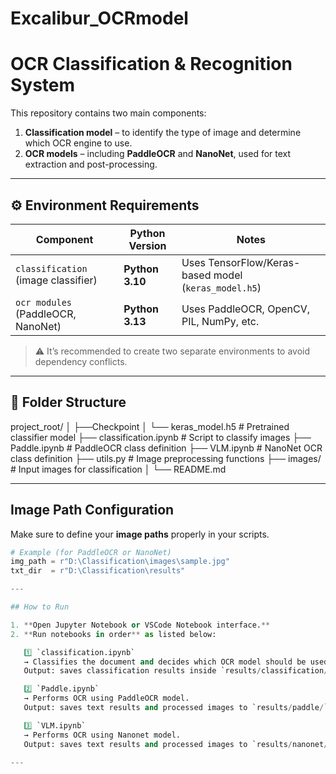 # Excalibur_OCRmodel
# OCR Classification & Recognition System

This repository contains two main components:
1. **Classification model** – to identify the type of image and determine which OCR engine to use.
2. **OCR models** – including **PaddleOCR** and **NanoNet**, used for text extraction and post-processing.

---

## ⚙️ Environment Requirements

| Component | Python Version | Notes |
|------------|----------------|--------|
| `classification` (image classifier) | **Python 3.10** | Uses TensorFlow/Keras-based model (`keras_model.h5`) |
| `ocr modules` (PaddleOCR, NanoNet) | **Python 3.13** | Uses PaddleOCR, OpenCV, PIL, NumPy, etc. |

> ⚠️ It’s recommended to create two separate environments to avoid dependency conflicts.



---

## 📁 Folder Structure

project_root/
│
├──Checkpoint
│ └── keras_model.h5 # Pretrained classifier model
├── classification.ipynb # Script to classify images
├── Paddle.ipynb # PaddleOCR class definition
├── VLM.ipynb # NanoNet OCR class definition
├── utils.py # Image preprocessing functions
├── images/ # Input images for classification
│
└── README.md

---

## Image Path Configuration

Make sure to define your **image paths** properly in your scripts.

```python
# Example (for PaddleOCR or NanoNet)
img_path = r"D:\Classification\images\sample.jpg"
txt_dir  = r"D:\Classification\results"

---

## How to Run

1. **Open Jupyter Notebook or VSCode Notebook interface.**  
2. **Run notebooks in order** as listed below:

   1️⃣ `classification.ipynb`  
   → Classifies the document and decides which OCR model should be used.  
   Output: saves classification results inside `results/classification/`.

   2️⃣ `Paddle.ipynb`  
   → Performs OCR using PaddleOCR model.  
   Output: saves text results and processed images to `results/paddle/`.

   3️⃣ `VLM.ipynb`  
   → Performs OCR using Nanonet model.  
   Output: saves text results and processed images to `results/nanonet/`..

---
